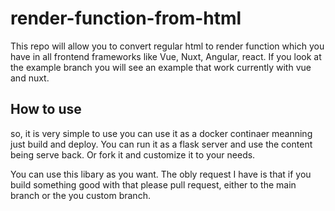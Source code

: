 # render-function-from-html
This repo will allow you to convert regular html to render function which you have in all frontend frameworks like Vue, Nuxt, Angular, react. 
If you look at the example branch you will see an example that work currently with vue and nuxt.

## How to use
so, it is very simple to use you can use it as a docker continaer meanning just build and deploy. 
You can run it as a flask server and use the content being serve back.
Or fork it and customize it to your needs.

You can use this libary as you want.
The obly request I have is that if you build something good with that please pull request, either to the main branch or the you custom branch.
